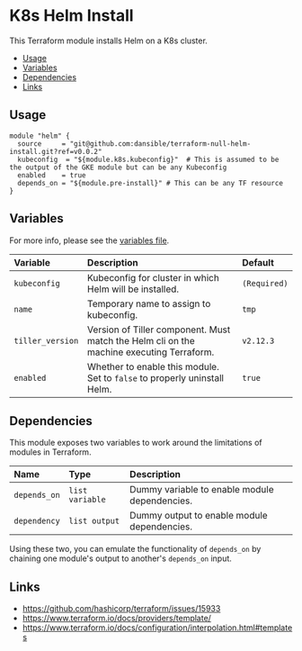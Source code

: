 # K8s Helm Install

This Terraform module installs Helm on a K8s cluster.

- [Usage](#usage)
- [Variables](#variables)
- [Dependencies](#dependencies)
- [Links](#links)

## Usage

```hcl
module "helm" {
  source     = "git@github.com:dansible/terraform-null-helm-install.git?ref=v0.0.2"
  kubeconfig  = "${module.k8s.kubeconfig}"  # This is assumed to be the output of the GKE module but can be any Kubeconfig
  enabled    = true
  depends_on = "${module.pre-install}" # This can be any TF resource
}
```

## Variables

For more info, please see the [variables file](variables.tf).

| Variable               | Description                         | Default                                               |
| :--------------------- | :---------------------------------- | :---------------------------------------------------- |
| `kubeconfig` | Kubeconfig for cluster in which Helm will be installed. | `(Required)` |
| `name` | Temporary name to assign to kubeconfig. | `tmp` |
| `tiller_version` | Version of Tiller component. Must match the Helm cli on the machine executing Terraform. | `v2.12.3` |
| `enabled` | Whether to enable this module. Set to `false` to properly uninstall Helm. | `true` |

## Dependencies

This module exposes two variables to work around the limitations of modules in Terraform.

| Name               | Type                         | Description                                     |
| :----------------- | :--------------------------- | :---------------------------------------------- |
| `depends_on` | `list variable` | Dummy variable to enable module dependencies. |
| `dependency` | `list output` | Dummy output to enable module dependencies. |

Using these two, you can emulate the functionality of `depends_on` by chaining one module's output to another's `depends_on` input.

## Links

- https://github.com/hashicorp/terraform/issues/15933
- https://www.terraform.io/docs/providers/template/
- https://www.terraform.io/docs/configuration/interpolation.html#templates